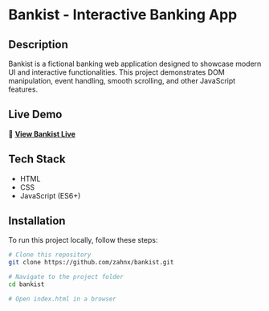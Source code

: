 # Bankist - Interactive Banking App

## Description
Bankist is a fictional banking web application designed to showcase modern UI and interactive functionalities. This project demonstrates DOM manipulation, event handling, smooth scrolling, and other JavaScript features.

## Live Demo
🔗 **[View Bankist Live](https://zahnx.github.io/bankist/)**  

## Tech Stack
- HTML
- CSS
- JavaScript (ES6+)

## Installation
To run this project locally, follow these steps:  

```bash
# Clone this repository
git clone https://github.com/zahnx/bankist.git

# Navigate to the project folder
cd bankist

# Open index.html in a browser
